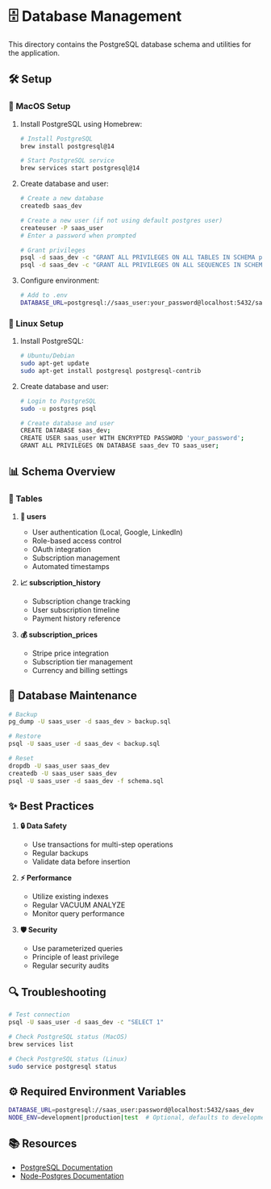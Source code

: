 # 🗄️ Database Management

This directory contains the PostgreSQL database schema and utilities for the application.

## 🛠️ Setup

### 🍎 MacOS Setup

1. Install PostgreSQL using Homebrew:
   ```bash
   # Install PostgreSQL
   brew install postgresql@14

   # Start PostgreSQL service
   brew services start postgresql@14
   ```

2. Create database and user:
   ```bash
   # Create a new database
   createdb saas_dev

   # Create a new user (if not using default postgres user)
   createuser -P saas_user
   # Enter a password when prompted

   # Grant privileges
   psql -d saas_dev -c "GRANT ALL PRIVILEGES ON ALL TABLES IN SCHEMA public TO saas_user;"
   psql -d saas_dev -c "GRANT ALL PRIVILEGES ON ALL SEQUENCES IN SCHEMA public TO saas_user;"
   ```

3. Configure environment:
   ```bash
   # Add to .env
   DATABASE_URL=postgresql://saas_user:your_password@localhost:5432/saas_dev
   ```

### 🐧 Linux Setup

1. Install PostgreSQL:
   ```bash
   # Ubuntu/Debian
   sudo apt-get update
   sudo apt-get install postgresql postgresql-contrib
   ```

2. Create database and user:
   ```bash
   # Login to PostgreSQL
   sudo -u postgres psql

   # Create database and user
   CREATE DATABASE saas_dev;
   CREATE USER saas_user WITH ENCRYPTED PASSWORD 'your_password';
   GRANT ALL PRIVILEGES ON DATABASE saas_dev TO saas_user;
   ```

## 📊 Schema Overview

### 📑 Tables

1. **👥 users**
   - User authentication (Local, Google, LinkedIn)
   - Role-based access control
   - OAuth integration
   - Subscription management
   - Automated timestamps

2. **📈 subscription_history**
   - Subscription change tracking
   - User subscription timeline
   - Payment history reference

3. **💰 subscription_prices**
   - Stripe price integration
   - Subscription tier management
   - Currency and billing settings

## 🔄 Database Maintenance

```bash
# Backup
pg_dump -U saas_user -d saas_dev > backup.sql

# Restore
psql -U saas_user -d saas_dev < backup.sql

# Reset
dropdb -U saas_user saas_dev
createdb -U saas_user saas_dev
psql -U saas_user -d saas_dev -f schema.sql
```

## ✨ Best Practices

1. **🔒 Data Safety**
   - Use transactions for multi-step operations
   - Regular backups
   - Validate data before insertion

2. **⚡ Performance**
   - Utilize existing indexes
   - Regular VACUUM ANALYZE
   - Monitor query performance

3. **🛡️ Security**
   - Use parameterized queries
   - Principle of least privilege
   - Regular security audits

## 🔍 Troubleshooting

```bash
# Test connection
psql -U saas_user -d saas_dev -c "SELECT 1"

# Check PostgreSQL status (MacOS)
brew services list

# Check PostgreSQL status (Linux)
sudo service postgresql status
```

## ⚙️ Required Environment Variables

```bash
DATABASE_URL=postgresql://saas_user:password@localhost:5432/saas_dev
NODE_ENV=development|production|test  # Optional, defaults to development
```

## 📚 Resources

- [PostgreSQL Documentation](https://www.postgresql.org/docs/)
- [Node-Postgres Documentation](https://node-postgres.com/)
